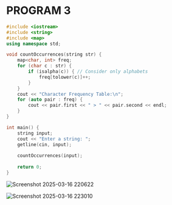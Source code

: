 # PROGRAM 3

```cpp
#include <iostream>
#include <string>
#include <map>
using namespace std;

void countOccurrences(string str) {
    map<char, int> freq;
    for (char c : str) {
        if (isalpha(c)) { // Consider only alphabets
            freq[tolower(c)]++;
        }
    }
    cout << "Character Frequency Table:\n";
    for (auto pair : freq) {
        cout << pair.first << " > " << pair.second << endl;
    }
}

int main() {
    string input;
    cout << "Enter a string: ";
    getline(cin, input);
    
    countOccurrences(input);
    
    return 0;
}
```

![Screenshot 2025-03-16 220622](https://github.com/user-attachments/assets/4c57cbf8-2516-4d4c-93d3-08cc47f31e20)

![Screenshot 2025-03-16 223010](https://github.com/user-attachments/assets/464f5bf2-f451-451c-9979-c678733b4279)
